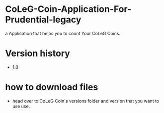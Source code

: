 # CoLeG-Coin-Application-For-Prudential-legacy

a Application that helps you to count Your CoLeG Coins.

# Version history
- 1.0

# how to download files
- head over to CoLeG Coin's versions folder and version that you want to use use.
